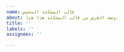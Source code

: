 ```yaml
---
name: قالب المشكلة المخصص
about: وصف الغرض من قالب المشكلة هذا هنا.
title: ''
labels: ''
assignees: ''

---
```



